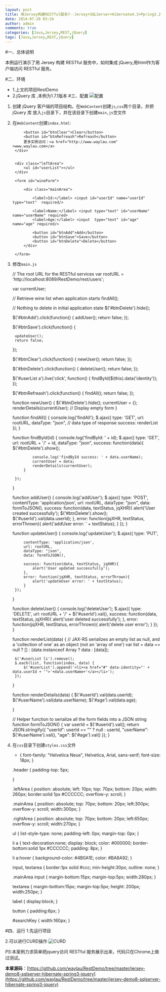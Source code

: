 ```yaml
---
layout: post
title: 用Jersey构建RESTful服务7--Jersey+SQLServer+Hibernate4.3+Ppring3.2+jquery
date: 2014-07-28 03:24
author: admin
comments: true
categories: [Java,Jersey,REST,jQuery]
tags: [Java,Jersey,REST,jQuery]
---
```

#一、总体说明

本例运行演示了用 Jersey 构建 RESTful 服务中，如何集成 jQuery,用html作为客户端访问 RESTful 服务。

#二、环境

* 1.上文的项目RestDemo
* 2.jQuery 库 ,本例为1.7.1版本
#三、配置
![配置](http://a.hiphotos.bdimg.com/album/s%3D550%3Bq%3D90%3Bc%3Dxiangce%2C100%2C100/sign=b11637cc38c79f3d8be1e4358a9abc2c/71cf3bc79f3df8dca92bfda2ce11728b471028ea.jpg?referer=7798482741a7d933e6bfd14388a8&x=.jpg)
1. 创建 jQuery 客户端的项目结构，在`WebContent`创建`js`,`css`两个目录，并把jQuery 库 放入`js`目录下，并在该目录下创建`main,js`空文件

2. 在`WebContent`创建`index.html`:

	<!DOCTYPE HTML>
	<html>
	<head>
	<title>jquery Demo (人员管理系统)</title>
	<meta charset="utf-8"/>
	<link rel="stylesheet" href="css/styles.css" />
	 
	<script src="js/jquery-1.7.1.min.js"></script>
	<script src="js/main.js"></script>
	</head>
	
	<body>
		<div class="header">
	
			<button id="btnClear">Clear</button>
			<button id="btnRefreash">Refreash</button>
			更多实例访问：<a href="http://www.waylau.com" >www.waylau.com</a>
		</div>
	
	
		<div class="leftArea">
			<ul id="userList"></ul>
		</div>
	
		<form id="wineForm">
	
			<div class="mainArea">
	
				<label>Id:</label> <input id="userId" name="userId" type="text"  required/>
	
				<label>Name:</label> <input type="text" id="userName" name="userName" required> 
				<label>Age:</label> <input	type="text" id="age" name="age" required/>
				
				<button id="btnAdd">Add</button>
				<button id="btnSave">Save</button>
				<button id="btnDelete">Delete</button>
			</div>
	 
		</form>
	
	</body>
	</html>

3. 修改`main.js`

	// The root URL for the RESTful services
	var rootURL = 'http://localhost:8089/RestDemo/rest/users';
	
	var currentUser;
	
	// Retrieve wine list when application starts 
	findAll();
	
	// Nothing to delete in initial application state
	$('#btnDelete').hide();
	
	$('#btnAdd').click(function() {
		addUser();
		return false;
	});
	
	$('#btnSave').click(function() {
	 
		updateUser();
		return false;
	});
	
	$('#btnClear').click(function() {
		newUser();
		return false;
	});
	
	
	$('#btnDelete').click(function() {
		deleteUser();
		return false;
	});
	
	$('#userList a').live('click', function() {
		findById($(this).data('identity'));
	});
	
	$('#btnRefreash').click(function() {
		findAll();
		return false;
	});
	 
	
	function newUser() {
		$('#btnDelete').hide();
		currentUser = {};
		renderDetails(currentUser); // Display empty form
	}
	
	function findAll() {
		console.log('findAll');
		$.ajax({
			type: 'GET',
			url: rootURL,
			dataType: "json", // data type of response
			success: renderList
		});
	}
	
	 
	function findById(id) {
		console.log('findById: ' + id);
		$.ajax({
			type: 'GET',
			url: rootURL + '/' + id,
			dataType: "json",
			success: function(data){
				$('#btnDelete').show();
	
				console.log('findById success: ' + data.userName);
				currentUser = data;
				renderDetails(currentUser);
			}
	 
		});
	}
	
	function addUser() {
		console.log('addUser');
		$.ajax({
			type: 'POST',
			contentType: 'application/json',
			url: rootURL,
			dataType: "json",
			data: formToJSON(),
			success: function(data, textStatus, jqXHR){
				alert('User created successfully');
				$('#btnDelete').show();
				$('#userId').val(data.userId);
			},
			error: function(jqXHR, textStatus, errorThrown){
				alert('addUser error: ' + textStatus);
			}
		});
	}
	
	function updateUser() {
		console.log('updateUser');
		$.ajax({
			type: 'PUT',
	
			contentType: 'application/json',
			url: rootURL,
			dataType: "json",
			data: formToJSON(),
			
			success: function(data, textStatus, jqXHR){
				alert('User updated successfully');
			},
			error: function(jqXHR, textStatus, errorThrown){
				alert('updateUser error: ' + textStatus);
			}
		});
	}
	
	function deleteUser() {
		console.log('deleteUser');
		$.ajax({
			type: 'DELETE',
			url: rootURL + '/' + $('#userId').val(),
			success: function(data, textStatus, jqXHR){
				alert('user deleted successfully');
			},
			error: function(jqXHR, textStatus, errorThrown){
				alert('delete user error');
			}
		});
	}
	
	function renderList(data) {
		// JAX-RS serializes an empty list as null, and a 'collection of one' as an object (not an 'array of one')
		var list = data == null ? [] : (data instanceof Array ? data : [data]);
	
		$('#userList li').remove();
		$.each(list, function(index, data) {
			$('#userList').append('<li><a href="#" data-identity="' + data.userId + '">'+data.userName+'</a></li>');
		});
	}
	
	function renderDetails(data) {
		$('#userId').val(data.userId);
		$('#userName').val(data.userName);
		$('#age').val(data.age);
	 
	}
	
	// Helper function to serialize all the form fields into a JSON string
	function formToJSON() {
		var userId = $('#userId').val();
		return JSON.stringify({
			"userId": userId == "" ? null : userId, 
			"userName": $('#userName').val(), 
			"age": $('#age').val() 
			});
	}

4. 在`css`目录下创建`styles.css`文件

	* {
	  font-family: "Helvetica Neue", Helvetica, Arial, sans-serif;
	  font-size: 18px;
	}
	
	.header {
		padding-top: 5px;
	 
	}
	
	.leftArea {
		position: absolute;
		left: 10px;
		top: 70px;
		bottom: 20px;
		width: 260px;
		border:solid 1px #CCCCCC;
		overflow-y: scroll;
	}
	
	.mainArea {
		position: absolute;
		top: 70px;
		bottom: 20px;
		left:300px;
		overflow-y: scroll;
		width:300px;
	}
	
	.rightArea {
		position: absolute;
		top: 70px;
		bottom: 20px;
		left:650px;
		overflow-y: scroll;
		width:270px;
	}
	
	ul {
		list-style-type: none;
		padding-left: 0px;
		margin-top: 0px;
	}
	
	li a { 
		text-decoration:none;
		display: block;
		color: #000000;
		border-bottom:solid 1px #CCCCCC;
		padding: 8px;
	}
	
	li a:hover {
		background-color: #4B0A1E;
		color: #BA8A92;
	}
	
	input, textarea {
	  border:1px solid #ccc;
	  min-height:30px;
	  outline: none;
	}
	
	.mainArea input {
	  margin-bottom:15px;
	  margin-top:5px;
	  width:280px;
	}
	
	textarea {
		margin-bottom:15px;
	  	margin-top:5px;
		height: 200px;
	  	width:250px;
	}
	
	label {
		display:block;
	}
	
	button {
		padding:6px;
	}
	
	
	#searchKey {
		width:160px;
	}

#四、运行
1.先运行项目

2.可以进行CURD操作
![CURD](http://f.hiphotos.bdimg.com/album/s%3D550%3Bq%3D90%3Bc%3Dxiangce%2C100%2C100/sign=464185feff039245a5b5e10ab7afd5ff/c2fdfc039245d68851b0c197a7c27d1ed21b2456.jpg?referer=ce74bdeea864034f56daf736844c&x=.jpg)

*PS*:本案例力求简单把jquery访问 RESTful 服务展示出来，代码只在Chrome上做过测试。

**本章源码**：[https://github.com/waylau/RestDemo/tree/master/jersey-demo8-sqlserver-hibernate-spring3-jquery](https://github.com/waylau/RestDemo/tree/master/jersey-demo8-sqlserver-hibernate-spring3-jquery)
